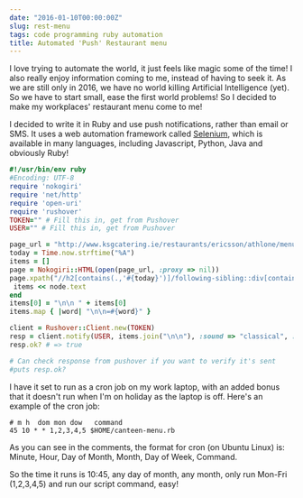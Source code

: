 ```yaml
---
date: "2016-01-10T00:00:00Z"
slug: rest-menu
tags: code programming ruby automation
title: Automated 'Push' Restaurant menu
---
```


I love trying to automate the world, it just feels like magic some of the time! I also really enjoy information coming to me, instead of having to seek it. As we are still only in 2016, we have no world killing Artificial Intelligence (yet). So we have to start small, ease the first world problems! So I decided to make my workplaces' restaurant menu come to me!

I decided to write it in Ruby and use push notifications, rather than email or SMS. It uses a web automation framework called [Selenium](http://www.seleniumhq.org/), which is available in many languages, including Javascript, Python, Java and obviously Ruby!

```ruby
#!/usr/bin/env ruby
#Encoding: UTF-8
require 'nokogiri'
require 'net/http'
require 'open-uri' 
require 'rushover'
TOKEN="" # Fill this in, get from Pushover
USER="" # Fill this in, get from Pushover

page_url = "http://www.ksgcatering.ie/restaurants/ericsson/athlone/menu/index.php"
today = Time.now.strftime("%A")
items = []
page = Nokogiri::HTML(open(page_url, :proxy => nil))
page.xpath("//h2[contains(.,'#{today}')]/following-sibling::div[contains(@class, 'content')]/h4[contains(.,'Main')]/following-sibling::p[position() >= 0 and not(position() > 3)]").each do |node|
 items << node.text
end
items[0] = "\n\n " + items[0]
items.map { |word| "\n\n=#{word}" }

client = Rushover::Client.new(TOKEN)
resp = client.notify(USER, items.join("\n\n"), :sound => "classical", :device => "iPhone", :priority => 0, :title => "Today's Menu")
resp.ok? # => true

# Can check response from pushover if you want to verify it's sent
#puts resp.ok?
```

I have it set to run as a cron job on my work laptop, with an added bonus that it doesn't run when I'm on holiday as the laptop is off. Here's an example of the cron job:

```cron
# m h  dom mon dow   command
45 10 * * 1,2,3,4,5 $HOME/canteen-menu.rb
```

As you can see in the comments, the format for cron (on Ubuntu Linux) is: Minute, Hour, Day of Month, Month, Day of Week, Command.

So the time it runs is 10:45, any day of month, any month, only run Mon-Fri (1,2,3,4,5) and run our script command, easy!
